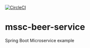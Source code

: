 [![CircleCI](https://circleci.com/gh/invictasgigas/mssc-beer-service.svg?style=svg)](https://circleci.com/gh/invictasgigas/mssc-beer-service)

# mssc-beer-service

Spring Boot Microservice example